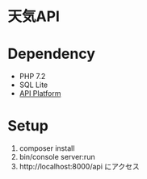 # 天気API

# Dependency
- PHP 7.2
- SQL Lite
- [API Platform](https://api-platform.com/docs/core/getting-started/)

# Setup
1. composer install
1. bin/console server:run
1. http://localhost:8000/api にアクセス
